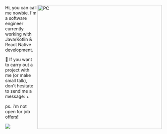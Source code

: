 <img
  src="https://raw.githubusercontent.com/MicaelliMedeiros/micaellimedeiros/master/image/computer-illustration.png"
  min-width="400px"
  max-width="400px"
  width="400px"
  align="right"
  alt="PC"
/>

<p align="left">
	Hi, you can call me nowbie.
	I'm a software engineer currently working with Java/Kotlin & React Native development.
</p>

<p align="left">
  💌 If you want to carry out a project with me (or make small talk), don't
  hesitate to send me a message: ⤵️
</p>
<p>ps. i'm not open for job offers!</p>

<p align="left">
  <a href="https://t.me/nowbie" alt="Telegram">
    <img
      src="https://img.shields.io/badge/-Telegram-0e76a8?style=for-the-badge&logo=Telegram&logoColor=white&link=https://t.me/nowbie"
  /></a>
</p>

